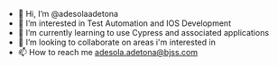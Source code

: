- 👋 Hi, I’m @adesolaadetona
- 👀 I’m interested in Test Automation and IOS Development
- 🌱 I’m currently learning to use Cypress and associated applications
- 💞️ I’m looking to collaborate on areas i'm interested in
- 📫 How to reach me adesola.adetona@bjss.com

<!---
adesolaadetona/adesolaadetona is a ✨ special ✨ repository because its `README.md` (this file) appears on your GitHub profile.
You can click the Preview link to take a look at your changes.
--->
